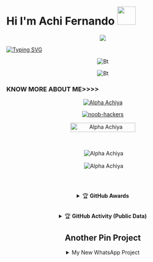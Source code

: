 # Hi I'm Achi Fernando&nbsp;<a href="Hey"><img src="https://raw.githubusercontent.com/TOXIC-DEVIL/TOXIC-DEVIL/TOXIC-DEVIL-OFFICIAL/media/Hi.gif" width="48px"></a>

<p align="center">
<img src= "https://camo.githubusercontent.com/71b837571c48af3aa60a73dbc9d5936aa359d78efbfa8a6743cbbbc16b80ef4d/68747470733a2f2f63646e2e646973636f72646170702e636f6d2f6174746163686d656e74732f3830353930323039333930363630383138362f3830353931333937323533353539303932322f74656e6f722e676966"/>
</p>
 
[![Typing SVG](https://readme-typing-svg.herokuapp.com?font=&color=%2331F7EA&center=true&lines=WELCOME+TO+MY+GITHUB;HI%2CI+am+Ahci+Fernando;Github+Tool+Maker;Simple+Application+Developer;Subscribe;Join+Our+Groups;THANK+YOU+FOR+VISIT+MY+GITHUB)](https://git.io/typing-svg) <br> 

<p align="center"><img src="https://user-images.githubusercontent.com/49580304/110319833-47367180-7fc4-11eb-87a7-392509eca9d7.gif" alt="Bt">
 
<p align="center"><img src="https://user-images.githubusercontent.com/49580304/110318584-81067880-7fc2-11eb-8391-152d308e7f2b.gif" alt="Bt">


  
### KNOW MORE ABOUT ME>>>>
<p align="center"><a href="https://github.com/AchiyaCT"><img title="Alpha Achiya" src="https://github-readme-stats.vercel.app/api?username=AchiyaCT&show_icons=true&include_all_commits=true&theme=chartreuse-dark&cache_seconds=3200"></a>
</p>


<p align="center">
<a href="https://github.com/noob-hackers"><img title="noob-hackers" src="https://github-readme-stats.vercel.app/api/top-langs/?username=AchiyaCT&layout=compact"></a>
</p>


<p align="center"> <a href="Alpha Achiya"><img width="170px" height="24" src="https://komarev.com/ghpvc/?username=AchiyaCT&label=PROFILE%20VISITORS&color=green&style=flat-square" alt="Alpha Achiya" /></a> </p><br> 


<div align="center">
<p>&nbsp;<img align="center" src="https://github-readme-stats.vercel.app/api?username=AchiyaCT&show_icons=true&theme=nightowl" alt="Alpha Achiya" /></p>

<p>&nbsp;<img align="center" src="https://github-readme-stats.vercel.app/api/top-langs/?username=AchiyaCT&theme=algolia&layout=compact&langs_count=10&hide_border=true&show_icons=true" alt="Alpha Achiya"/></p></a><br> 

##

<details>
    <summary>&#127942 <b>GitHub Awards</b></summary><br/>

![Github Trophy](https://github-profile-trophy.vercel.app/?username=AchiyaCT)

</details>

##

<details>
    <summary>&#127942 <b>GitHub Activity (Public Data)</b></summary><br/>

![Metrics](https://metrics.lecoq.io/AchiyaCT?template=classic&followup=1&isocalendar=1&languages=1&isocalendar.duration=half-year&config.timezone=Asia/Colombo)

</details>

##

## Another Pin Project
<details>
  <summary>My New WhatsApp Project</summary>
   <a href="https://github.com/AchiyaCT/ALPHA">
    <img src="https://github-readme-stats.vercel.app/api/pin/?username=AchiyaCT&repo=ALPHA">
  </a>
</details>

  <!--
<details>
  <summary>My New WhatsApp Bot Project</summary>
   <a href="https://go">
    <img src="https://gzo">
  </a>
  </details>
  --!>
